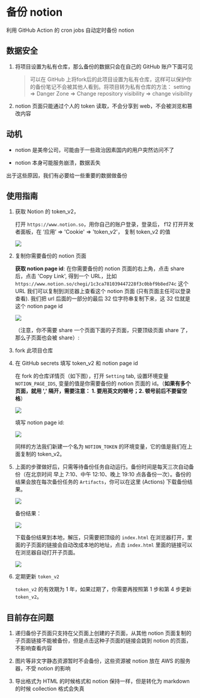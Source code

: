 # 备份 notion

利用 GitHub Action 的 cron jobs 自动定时备份 notion

## 数据安全

1. 将项目设置为私有仓库，那么备份的数据只会在自己的 GitHub 账户下面可见
   >可以在 GitHub 上将fork后的此项目设置为私有仓库，这样可以保护你的备份笔记不会被其他人看到。将项目转为私有仓库的方法： setting => Danger Zone => Change repository visibility => change visibility

2. notion 页面只能通过个人的 token 读取，不会分享到 web，不会被浏览和篡改内容

## 动机

- notion 是美帝公司，可能由于一些政治因素国内的用户突然访问不了

- notion 本身可能服务崩溃，数据丢失

出于这些原因，我们有必要给一些重要的数据做备份

## 使用指南

1. 获取 Notion 的 token_v2，
   
   打开 `https://www.notion.so`，用你自己的账户登录，登录后，
   f12 打开开发者面板，在 ‘应用’ => 'Cookie' => 'token_v2'， 复制 token_v2 的值

    ![](/readmeAssets/img/-1.png)

2. 复制你需要备份的 notion 页面

    **获取 notion page id**: 在你需要备份的 notion 页面的右上角，点击 share 后，点击 'Copy Link', 得到一个 URL，比如 `https://www.notion.so/chegi/1c3ca781039447228f3c0bbf9b8ed74c` 这个 URL 我们可以复制到浏览器上查看这个 notion 页面 (只有页面主任可以登录查看). 我们把 url 后面的一部分的最后 32 位字符串复制下来，这 32 位就是这个 notion  page id

    ![](/readmeAssets/img/7.png)

    （注意，你不需要 share 一个页面下面的子页面，只要顶级页面 share 了，那么子页面也会被 share）:
   
3. fork 此项目仓库

4. 在 GitHub secrets 填写 token_v2 和 notion page id

    在 fork 的仓库详情页（如下图），打开 `Setting` tab, 设置环境变量 `NOTION_PAGE_IDS`, 变量的值是你需要备份的 notion 页面的 id。（**如果有多个页面，就用 ',' 隔开，需要注意： 1. 要用英文的顿号；2. 顿号前后不要留空格**）

    ![](/readmeAssets/img/5.png)

    填写 notion page id:

    ![](/readmeAssets/img/6.png)

    同样的方法我们新建一个名为 `NOTION_TOKEN` 的环境变量，它的值是我们在上面复制的 token_v2。

5. 上面的步骤做好后，只需等待备份任务自动运行。备份时间是每天三次自动备份（在北京时间 早上 7:10、中午 12:10、晚上 19:10 点各备份一次）。备份的结果会放在每次备份任务的 `Artifacts`，你可以在这里 (Actions) 下载备份结果。

    ![](/readmeAssets/img/4.png)

    备份结果：

    ![](/readmeAssets/img/2.png)

     下载备份结果到本地，解压，只需要把顶级的 `index.html` 在浏览器打开，里面的子页面的链接会自动改成本地的地址，点击 `index.html` 里面的链接可以在浏览器自动打开子页面。

     ![](/readmeAssets/img/3.png)

  6. 定期更新 `token_v2`
  
      `token_v2` 的有效期为 1 年，如果过期了，你需要再按照第 1 步和第 4 步更新 `token_v2`。


## 目前存在问题

1. 递归备份子页面只支持在父页面上创建的子页面，从其他 notion 页面复制的子页面链接不能被备份，但是点击这种子页面的链接会跳到 notion 的页面，不影响查看内容

2. 图片等非文字静态资源暂时不会备份，这些资源被 notion 放在 AWS 的服务器，不受 notion 的影响

3. 导出格式为 HTML 的时候格式和 notion 保持一样，但是转化为 markdown 的时候 collection 格式会失真
